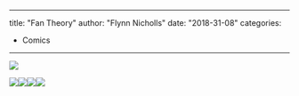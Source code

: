 
---
title: "Fan Theory"
author: "Flynn Nicholls"
date: "2018-31-08"
categories:
- Comics
---

![](https://i0.wp.com/vrvblog.co/wp-content/uploads/2018/08/FanTheory01edit.png?resize=1170%2C1654&#038;ssl=1)

![](https://i1.wp.com/vrvblog.co/wp-content/uploads/2018/08/FanTheory02.png?resize=1170%2C1654&#038;ssl=1)![](https://i0.wp.com/vrvblog.co/wp-content/uploads/2018/08/FanTheory03.png?resize=1170%2C1654&#038;ssl=1)![](https://i1.wp.com/vrvblog.co/wp-content/uploads/2018/08/FanTheory04.png?resize=1170%2C1654&#038;ssl=1)![](https://i2.wp.com/vrvblog.co/wp-content/uploads/2018/08/FanTheory05.png?resize=1170%2C1654&#038;ssl=1)
